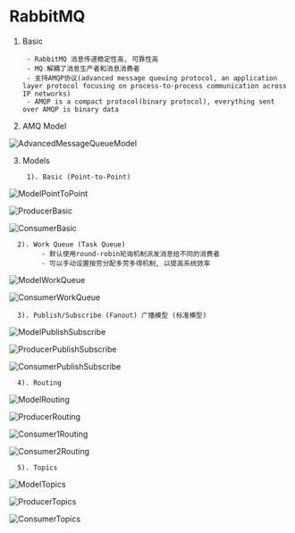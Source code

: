 # RabbitMQ

1. Basic
        
        - RabbitMQ 消息传递稳定性高, 可靠性高
        - MQ 解耦了消息生产者和消息消费者
        - 支持AMQP协议(advanced message queuing protocol, an application layer protocol focusing on process-to-process communication across IP networks)
        - AMQP is a compact protocol(binary protocol), everything sent over AMQP is binary data
    
2. AMQ Model

![AdvancedMessageQueueModel](image/AdvancedMessageQueueModel.png)


3. Models

        1). Basic (Point-to-Point)
        
![ModelPointToPoint](image/ModelPointToPoint.png)

![ProducerBasic](image/ProducerBasic.png)

![ConsumerBasic](image/ConsumerBasic.png)
    
    
      2). Work Queue (Task Queue)
            - 默认使用round-robin轮询机制派发消息给不同的消费者
            - 可以手动设置按劳分配多劳多得机制, 以提高系统效率

![ModelWorkQueue](image/ModelWorkQueue.png)

![ConsumerWorkQueue](image/ConsumerWorkQueue.png)

    
      3). Publish/Subscribe (Fanout) 广播模型 (标准模型)
      
![ModelPublishSubscribe](image/ModelPublishSubscribe.png)

![ProducerPublishSubscribe](image/ProducerPublishSubscribe.png)

![ConsumerPublishSubscribe](image/ConsumerPublishSubscribe.png)
      
      
      4). Routing 
      
![ModelRouting](image/ModelRouting.png)

![ProducerRouting](image/ProducerRouting.png)

![Consumer1Routing](image/Consumer1Routing.png)

![Consumer2Routing](image/Consumer2Routing.png)


      5). Topics
      
![ModelTopics](image/ModelTopics.png)

![ProducerTopics](image/ProducerTopics.png)

![ConsumerTopics](image/ConsumerTopics.png)
